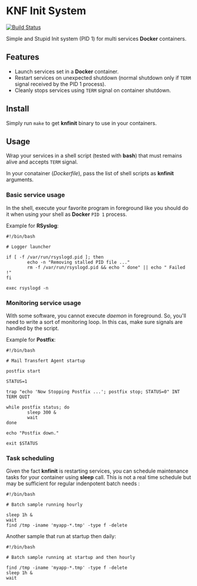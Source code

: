 # KNF Init System

[![Build Status](https://travis-ci.org/fkocik/knfinit.svg?branch=master)](https://travis-ci.org/fkocik/knfinit)

Simple and Stupid Init system (PID 1) for multi services **Docker** containers.

## Features

* Launch services set in a **Docker** container.
* Restart services on unexpected shutdown (normal shutdown only if `TERM` signal received by the PID 1 process).
* Cleanly stops services using `TERM` signal on container shutdown.

## Install

Simply run `make` to get **knfinit** binary to use in your containers.

## Usage

Wrap your services in a shell script (tested with **bash**) that must remains alive and accepts `TERM` signal.

In your conatainer (*Dockerfile*), pass the list of shell scripts as **knfinit** arguments.

### Basic service usage

In the shell, execute your favorite program in foreground like you should do it when using your shell as **Docker** `PID 1` process.

Example for **RSyslog**:
```
#!/bin/bash

# Logger launcher

if [ -f /var/run/rsyslogd.pid ]; then
        echo -n "Removing stalled PID file ..."
        rm -f /var/run/rsyslogd.pid && echo " done" || echo " Failed !"
fi

exec rsyslogd -n
```

### Monitoring service usage

With some software, you cannot execute *daemon* in foreground.
So, you'll need to write a sort of monitoring loop. In this cas, make sure signals are handled by the script.

Example for **Postfix**:
```
#!/bin/bash

# Mail Transfert Agent startup

postfix start

STATUS=1

trap "echo 'Now Stopping Postfix ...'; postfix stop; STATUS=0" INT TERM QUIT

while postfix status; do
        sleep 300 &
        wait
done

echo "Postfix down."

exit $STATUS
```

### Task scheduling

Given the fact **knfinit** is restarting services, you can schedule maintenance tasks for your container
using **sleep** call. This is not a real time schedule but may be sufficient for regular indenpotent batch needs :
```
#!/bin/bash

# Batch sample running hourly

sleep 1h &
wait
find /tmp -iname 'myapp-*.tmp' -type f -delete
```

Another sample that run at startup then daily:
```
#!/bin/bash

# Batch sample running at startup and then hourly

find /tmp -iname 'myapp-*.tmp' -type f -delete
sleep 1h &
wait
```

